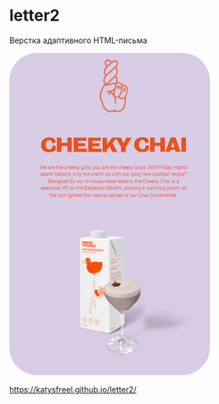 # letter2
Верстка адаптивного HTML-письма

![Image](https://github.com/KatySFreel/letter2/blob/master/preview.png)

https://katysfreel.github.io/letter2/
